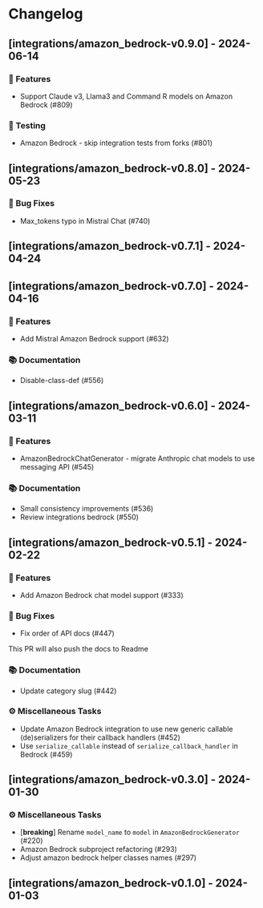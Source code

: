 # Changelog

## [integrations/amazon_bedrock-v0.9.0] - 2024-06-14

### 🚀 Features

- Support Claude v3, Llama3 and Command R models on Amazon Bedrock (#809)

### 🧪 Testing

- Amazon Bedrock - skip integration tests from forks (#801)

## [integrations/amazon_bedrock-v0.8.0] - 2024-05-23

### 🐛 Bug Fixes

- Max_tokens typo in Mistral Chat (#740)

## [integrations/amazon_bedrock-v0.7.1] - 2024-04-24

## [integrations/amazon_bedrock-v0.7.0] - 2024-04-16

### 🚀 Features

- Add Mistral Amazon Bedrock support  (#632)

### 📚 Documentation

- Disable-class-def (#556)

## [integrations/amazon_bedrock-v0.6.0] - 2024-03-11

### 🚀 Features

- AmazonBedrockChatGenerator - migrate Anthropic chat models to use messaging API (#545)

### 📚 Documentation

- Small consistency improvements (#536)
- Review integrations bedrock (#550)

## [integrations/amazon_bedrock-v0.5.1] - 2024-02-22

### 🚀 Features

- Add Amazon Bedrock chat model support (#333)

### 🐛 Bug Fixes

- Fix order of API docs (#447)

This PR will also push the docs to Readme

### 📚 Documentation

- Update category slug (#442)

### ⚙️ Miscellaneous Tasks

- Update Amazon Bedrock integration to use new generic callable (de)serializers for their callback handlers (#452)
- Use `serialize_callable` instead of `serialize_callback_handler` in Bedrock (#459)

## [integrations/amazon_bedrock-v0.3.0] - 2024-01-30

### ⚙️ Miscellaneous Tasks

- [**breaking**] Rename `model_name` to `model` in `AmazonBedrockGenerator` (#220)
- Amazon Bedrock subproject refactoring (#293)
- Adjust amazon bedrock helper classes names (#297)

## [integrations/amazon_bedrock-v0.1.0] - 2024-01-03

<!-- generated by git-cliff -->
